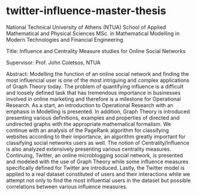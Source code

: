 # twitter-influence-master-thesis

National Technical University of Athens (NTUA)
School of Applied Mathematical and Physical Sciences
MSc. in Mathematical Modelling in Modern Technologies and Financial Engineering

Title:
Influence and Centrality Measure studies for Online Social Networks

Supervisor:
Prof. John Coletsos, NTUA


Abstract:
Modelling the function of an online social network and finding the most influencial user is one of the
most intriguing and complex applications of Graph Theory today. The problem of quantifying influence is a
difficult and loosely defined task that has tremendous importance in businesses involved in online marketing
and therefore is a milestone for Operational Research. As a start, an introduction to Operational Research
with an emphasis in Modelling is presented. In addition, Graph Theory is introduced presenting various
definitions, examples and properties of directed and undirected graphs with the appropriate mathematical
formalism. We continue with an analysis of the PageRank algorithm for classifying websites according to
their importance, an algorithm greatly important for classifying social networks users as well. The notion
of Centrality/Influence is also analyzed extensively presenting various centrality measures. Continuing,
Twitter, an online microblogging social network, is presented and modeled with the use of Graph Theory
while some influence measures specifically defined for Twitter are introduced. Lastly, the Twitter model is
applied to a real dataset constituted of users and their interactions while we attempt not only to find the
most influential users in the dataset but possible correlations between various influence measures.
